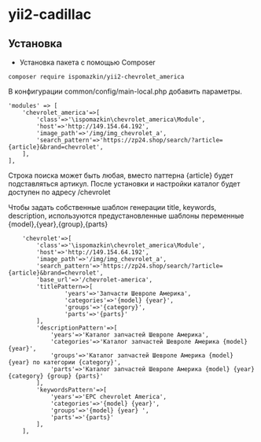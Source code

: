 yii2-cadillac
=================



Установка
------------------
* Установка пакета с помощью Composer
```
composer require ispomazkin/yii2-chevrolet_america
```


В конфигурации common/config/main-local.php добавить параметры. 

    'modules' => [
        'chevrolet_america'=>[
            'class'=>'\ispomazkin\chevrolet_america\Module',
            'host'=>'http://149.154.64.192',
            'image_path'=>'/img/img_chevrolet_a',
            'search_pattern'=>'https://zp24.shop/search/?article={article}&brand=chevrolet',
        ],
    ],

Строка поиска может быть любая, вместо паттерна {article} будет подставляться артикул.
После установки и настройки каталог будет доступен по адресу /chevrolet

Чтобы задать собственные шаблон генерации title, keywords, description,
используются предустановленные шаблоны переменные {model},{year},{group},{parts} 

        'chevrolet'=>[
            'class'=>'\ispomazkin\chevrolet_america\Module',
            'host'=>'http://149.154.64.192',
            'image_path'=>'/img/img_chevrolet_a',
            'search_pattern'=>'https://zp24.shop/search/?article={article}&brand=chevrolet',
            'base_url'=>'/chevrolet-america',
            'titlePattern=>[
                    'years'=>'Запчасти Шевроле Америка',
                    'categories'=>'{model} {year}',
                    'groups'=>'{category}',
                    'parts'=>'{parts}'
            ],
            'descriptionPattern'=>[
                'years'=>'Каталог запчастей Шевроле Америка',
                'categories'=>'Каталог запчастей Шевроле Америка {model} {year}',
                'groups'=>'Каталог запчастей Шевроле Америка {model} {year} по категории {category}',
                'parts'=>'Каталог запчастей Шевроле Америка {model} {year} {category} {group} {parts}'
            ],
            'keywordsPattern'=>[
                'years'=>'EPC chevrolet America',
                'categories'=>'{model} {year}',
                'groups'=>'{model} {year} ',
                'parts'=>'{parts}'
            ],
        ],
        
